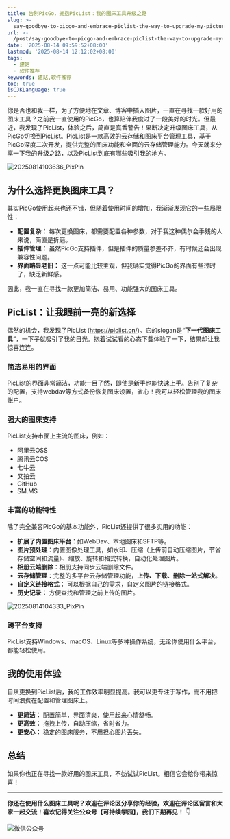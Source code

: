 ```yaml
---
title: 告别PicGo，拥抱PicList：我的图床工具升级之路
slug: >-
  say-goodbye-to-picgo-and-embrace-piclist-the-way-to-upgrade-my-picture-bed-tool-2o7nes
url: >-
  /post/say-goodbye-to-picgo-and-embrace-piclist-the-way-to-upgrade-my-picture-bed-tool-2o7nes.html
date: '2025-08-14 09:59:52+08:00'
lastmod: '2025-08-14 12:12:02+08:00'
tags:
  - 建站
  - 软件推荐
keywords: 建站,软件推荐
toc: true
isCJKLanguage: true
---
```






你是否也和我一样，为了方便地在文章、博客中插入图片，一直在寻找一款好用的图床工具？之前我一直使用的PicGo，也算陪伴我度过了一段美好的时光。但最近，我发现了PicList，体验之后，简直是真香警告！果断决定升级图床工具，从PicGo切换到PicList。PicList是一款高效的云存储和图床平台管理工具，基于PicGo深度二次开发，提供完整的图床功能和全面的云存储管理能力。今天就来分享一下我的升级之路，以及PicList到底有哪些吸引我的地方。

![20250814103636_PixPin](https://img.sdgarden.top/blog/2025/08/20250814103636_PixPin-20250814103644-rdkuws6.webp)

## 为什么选择更换图床工具？

其实PicGo使用起来也还不错，但随着使用时间的增加，我渐渐发现它的一些局限性：

- **配置复杂：**  每次更换图床，都需要配置各种参数，对于我这种偶尔会手残的人来说，简直是折磨。
- **插件管理：**  虽然PicGo支持插件，但是插件的质量参差不齐，有时候还会出现兼容性问题。
- **界面略显老旧：**  这一点可能比较主观，但我确实觉得PicGo的界面有些过时了，缺乏新鲜感。

因此，我一直在寻找一款更加简洁、易用、功能强大的图床工具。

## PicList：让我眼前一亮的新选择

偶然的机会，我发现了PicList (https://piclist.cn/)。它的slogan是“**下一代图床工具**”，一下子就吸引了我的目光。抱着试试看的心态下载体验了一下，结果却让我惊喜连连。

### 简洁易用的界面

PicList的界面非常简洁，功能一目了然，即使是新手也能快速上手。告别了复杂的配置，支持webdav等方式备份恢复图床设置，省心！我可以轻松管理我的图床账户。

### 强大的图床支持

PicList支持市面上主流的图床，例如：

- 阿里云OSS
- 腾讯云COS
- 七牛云
- 又拍云
- GitHub
- SM.MS

### 丰富的功能特性

除了完全兼容PicGo的基本功能外，PicList还提供了很多实用的功能：

- **扩展了内置图床平台**：如WebDav、本地图床和SFTP等。
- **图片预处理**：内置图像处理工具，如水印、压缩（上传前自动压缩图片，节省存储空间和流量）、缩放、旋转和格式转换，自动化处理图片。
- **相册云端删除**：相册支持同步云端删除文件。
- **云存储管理**：完整的多平台云存储管理功能，**上传、下载、删除一站式解决**。
- **自定义链接格式：**  可以根据自己的需求，自定义图片的链接格式。
- **历史记录：**  方便查找和管理之前上传的图片。

![20250814104333_PixPin](https://img.sdgarden.top/blog/2025/08/20250814104333_PixPin-20250814104407-il2qyo6.webp)

### 跨平台支持

PicList支持Windows、macOS、Linux等多种操作系统，无论你使用什么平台，都能轻松使用。

## 我的使用体验

自从更换到PicList后，我的工作效率明显提高。我可以更专注于写作，而不用把时间浪费在配置和管理图床上。

- **更简洁：**  配置简单，界面清爽，使用起来心情舒畅。
- **更高效：**  拖拽上传，自动压缩，省时省力。
- **更安心：**  稳定的图床服务，不用担心图片丢失。

## 总结

如果你也正在寻找一款好用的图床工具，不妨试试PicList。相信它会给你带来惊喜！

---

**你还在使用什么图床工具呢？欢迎在评论区分享你的经验，欢迎在评论区留言和大家一起交流！喜欢记得关注公众号【可持续学园】，我们下期再见！**   👇

![微信公众号](https://img.sdgarden.top/blog/2025/08/微信公众号-20250813124220-913xdfk.webp)
